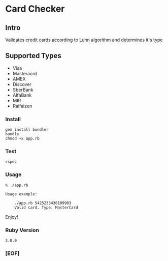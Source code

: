 # Card Checker
## Intro

Validates credit cards according to Luhn algorithm and determines it's type

## Supported Types

* Visa
* Masteracrd
* AMEX
* Discover
* SberBank
* AlfaBank
* MIR
* Raifaizen 

### Install

```
gem install bundler
bundle
chmod +x app.rb
```

### Test

```
rspec
```

### Usage

```
% ./app.rb

Usage example:

	./app.rb 5425233430109903
	Valid card. Type: MasterCard

```

Enjoy!

### Ruby Version

```3.0.0```

### [EOF]
